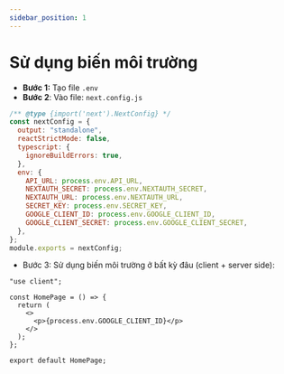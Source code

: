 ```yaml
---
sidebar_position: 1
---
```


# Sử dụng biến môi trường

- **Bước 1:** Tạo file `.env`
- **Bước 2**: Vào file: `next.config.js`

```js
/** @type {import('next').NextConfig} */
const nextConfig = {
  output: "standalone",
  reactStrictMode: false,
  typescript: {
    ignoreBuildErrors: true,
  },
  env: {
    API_URL: process.env.API_URL,
    NEXTAUTH_SECRET: process.env.NEXTAUTH_SECRET,
    NEXTAUTH_URL: process.env.NEXTAUTH_URL,
    SECRET_KEY: process.env.SECRET_KEY,
    GOOGLE_CLIENT_ID: process.env.GOOGLE_CLIENT_ID,
    GOOGLE_CLIENT_SECRET: process.env.GOOGLE_CLIENT_SECRET,
  },
};
module.exports = nextConfig;
```

- Bước 3: Sử dụng biến môi trường ở bất kỳ đâu (client + server side):

```tsx title="app/page.tsx"
"use client";

const HomePage = () => {
  return (
    <>
      <p>{process.env.GOOGLE_CLIENT_ID}</p>
    </>
  );
};

export default HomePage;
```
